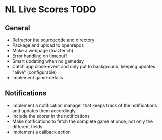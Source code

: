 NL Live Scores TODO
===================

General
-------
* Refractor the sourcecode and directory
* Package and upload to openrepos
* Make a webpage (toazter.ch)
* Error handling on timeout?
* Smart updating when no gameday
* Catch app close-event and only put to background, keeping updates "alive"
  (configurable)
* Implement game-details

Notifications
-------------
* Implement a notification manager that keeps track of the notifications and
  updates them accordingly
* Include the scorer in the notifications
* Make notifications to fetch the complete game at once, not only the different
  fields
* Implement a callback action


